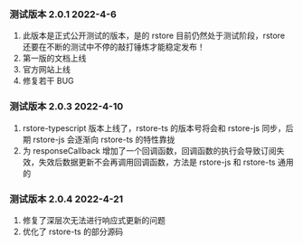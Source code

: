 ### **测试版本 2.0.1** 2022-4-6

1. 此版本是正式公开测试的版本，是的 rstore 目前仍然处于测试阶段，rstore 还要在不断的测试中不停的敲打锤炼才能稳定发布！
2. 第一版的文档上线
3. 官方网站上线
4. 修复若干 BUG

### **测试版本 2.0.3** 2022-4-10

1. rstore-typescript 版本上线了，rstore-ts 的版本号将会和 rstore-js 同步，后期 rstore-js 会逐渐向 rstore-ts 的特性靠拢
2. 为 responseCallback 增加了一个回调函数，回调函数的执行会导致订阅失效，失效后数据更新不会再调用回调函数，方法是 rstore-js 和 rstore-ts 通用的

### **测试版本 2.0.4** 2022-4-21

1. 修复了深层次无法进行响应式更新的问题
2. 优化了 rstore-ts 的部分源码
